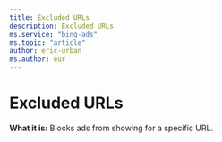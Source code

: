 ```yaml
---
title: Excluded URLs
description: Excluded URLs
ms.service: "bing-ads"
ms.topic: "article"
author: eric-urban
ms.author: eur
---
```


# Excluded URLs

**What it is:**  Blocks ads from showing for a specific URL.


